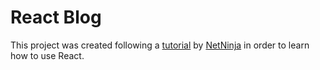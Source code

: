 # React Blog

This project was created following a [tutorial](https://www.youtube.com/playlist?list=PL4cUxeGkcC9gZD-Tvwfod2gaISzfRiP9d) by [NetNinja](https://www.youtube.com/@NetNinja) in order to learn how to use React. 

